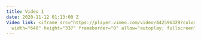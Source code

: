 ```yaml
---
title: Video 1
date: 2020-11-12 01:13:00 Z
Video link: <iframe src="https://player.vimeo.com/video/442596329?color=ffffff&portrait=0&badge=0"
  width="640" height="337" frameborder="0" allow="autoplay; fullscreen" allowfullscreen></iframe>
---
```


